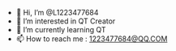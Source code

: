 - 👋 Hi, I’m @L1223477684
- 👀 I’m interested in QT Creator
- 🌱 I’m currently learning QT
- 📫 How to reach me : 1223477684@QQ.COM

<!---
L1223477684/L1223477684 is a ✨ special ✨ repository because its `README.md` (this file) appears on your GitHub profile.
You can click the Preview link to take a look at your changes.
--->
